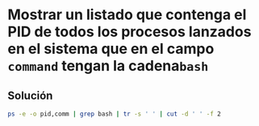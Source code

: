 # Mostrar un listado que contenga el PID de todos los procesos lanzados en el sistema que en el campo `command` tengan la cadena`bash`

## Solución

```bash
ps -e -o pid,comm | grep bash | tr -s ' ' | cut -d ' ' -f 2
```
